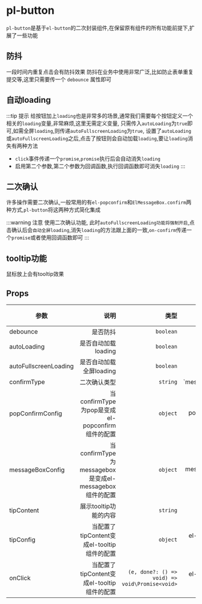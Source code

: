 # pl-button

`pl-button`是基于`el-button`的二次封装组件,在保留原有组件的所有功能前提下,扩展了一些功能

## 防抖



一段时间内重复点击会有防抖效果
防抖在业务中使用非常广泛,比如防止表单重复提交等,这里只需要传一个 `debounce` 属性即可

<demo-block>

<button-01></button-01>

<template v-slot:code>

<<< docs/demos/button/button-01.vue

</template>

</demo-block> 

## 自动loading
:::tip 提示
给按钮加上`loading`也是非常多的场景,通常我们需要每个按钮定义一个相关的`loading`变量,非常麻烦,这里无需定义变量,
只需传入`autoLoading`为`true`即可,如需全屏`loading`,则传递`autoFullscreenLoading`为`true`,
设置了`autoLoading`或`autoFullscreenLoading`之后,点击了按钮则会自动加载`loading`,要让`loading`消失有两种方法
- `click`事件传递一个`promise`,`promise`执行后会自动消失`loading`
-  启用第二个参数,第二个参数为回调函数,执行回调函数即可消失`loading`
:::


<demo-block>
<button-02></button-02>

<template v-slot:code>

<<< docs/demos/button/button-02.vue

</template>


</demo-block> 

## 二次确认

许多操作需要二次确认,一般常用的有`el-popconfirm`和`ElMessageBox.confirm`两种方式,`pl-button`将这两种方式简化集成

:::warning 注意
使用二次确认功能,
此时`autoFullscreenLoading功能将强制开启`,点击确认后会`自动全屏loading`,消失`loading`的方法跟上面的一致,`on-confirm`传递一个`promise`或者使用回调函数即可
:::

<demo-block>
<button-03></button-03>

<template v-slot:code>

<<< docs/demos/button/button-03.vue

</template>


</demo-block> 

## tooltip功能
鼠标放上会有tooltip效果

<demo-block>
<button-04></button-04>

<template v-slot:code>

<<< docs/demos/button/button-04.vue

</template>


</demo-block> 

## Props

| 参数  | 说明 |   类型 |         值 |默认值|
| ----- | ---: | -----: | ---------: |------:|
| debounce  | 是否防抖 | `boolean` | - |-|
| autoLoading | 是否自动加载loading | `boolean` |  - |-|
| autoFullscreenLoading | 是否自动加载全屏loading | `boolean` |  - |-|
| confirmType | 二次确认类型 | `string` |`messagebox|pop`|-|
| popConfirmConfig | 当confirmType为pop是变成el-popconfirm组件的配置 | `object` |el-popconfirm的属性|-|
| messageBoxConfig | 当confirmType为messagebox是变成el-messagebox组件的配置 | `object` |el-messagebox的属性|-|
| tipContent | 展示tooltip功能的内容 | `string` |-|-|
| tipConfig | 当配置了tipContent变成el-tooltip组件的配置 | `object` |el-tooltip的属性|-|
| onClick | 当配置了tipContent变成el-tooltip组件的配置 | `(e, done?: () => void) => void\Promise<void> ` |el-tooltip的属性|-|




<script setup>
import {ref} from 'vue';
import Button01 from '../demos/button/button-01.vue';
import Button02 from '../demos/button/button-02.vue';
import Button03 from '../demos/button/button-03.vue';
import Button04 from '../demos/button/button-04.vue';
import DemoBlock from '../components/DemoBlock.vue';
</script>

